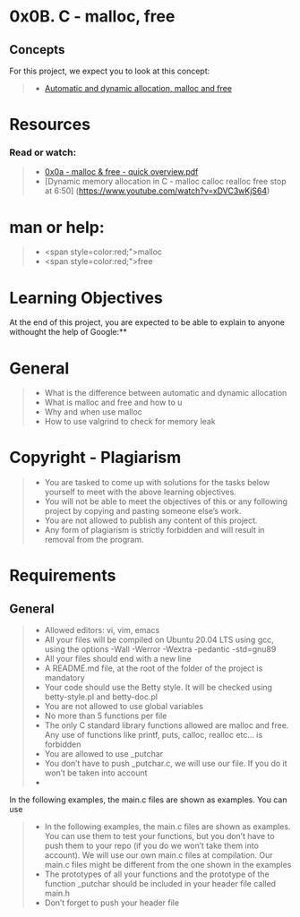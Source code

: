 # **0x0B. C - malloc, free**

## **Concepts**

For this project, we expect you to look at this concept:

>
> - <span style="color:red;">[Automatic and dynamic allocation, malloc and free](https://intranet.alxswe.com/concepts/62)</span>

# **Resources**
### **Read or watch:**

>
> - <span style="color:red;">[0x0a - malloc & free - quick overview.pdf](https://s3.amazonaws.com/alx-intranet.hbtn.io/uploads/misc/2021/1/a094c90e7f466bbeaa49cb24c8f04e7f27aaad41.pdf?X-Amz-Algorithm=AWS4-HMAC-SHA256&X-Amz-Credential=AKIARDDGGGOUSBVO6H7D%2F20230710%2Fus-east-1%2Fs3%2Faws4_request&X-Amz-Date=20230710T112042Z&X-Amz-Expires=86400&X-Amz-SignedHeaders=host&X-Amz-Signature=1f34e9c1d34c00163254fede99bfd211ba4b2817bc2178cec0ca55163736076f)</span>
> - <span style="color:rwed;">[Dynamic memory allocation in C - malloc calloc realloc free stop at 6:50] (https://www.youtube.com/watch?v=xDVC3wKjS64)
#  **man or help:**
>
> - <span style=color:red;">malloc</span>
> - <span style=color:red;">free</span>

# **Learning Objectives**
At the end of this project, you are expected to be able to <span style="color;"> explain to anyone </span> withought the help of Google:**

# **General**
>
> - What is the difference between automatic and dynamic allocation
> - What is  malloc  and free and how to u
> - Why and when use malloc
> - How to use valgrind to check for memory leak

# **Copyright - Plagiarism**

> 
> - You are tasked to come up with solutions for the tasks below yourself to meet with the above learning objectives.
> - You will not be able to meet the objectives of this or any following project by copying and pasting someone else’s work.
> - You are not allowed to publish any content of this project.
> - Any form of plagiarism is strictly forbidden and will result in removal from the program.

# **Requirements**

## **General**

>
> - Allowed editors: vi, vim, emacs 
> - All your files will be compiled on Ubuntu 20.04 LTS using gcc, using the options -Wall -Werror -Wextra -pedantic -std=gnu89
> - All your files should end with a new line
> - A README.md file, at the root of the folder of the project is mandatory
> - Your code should use the Betty style. It will be checked using betty-style.pl and betty-doc.pl
> - You are not allowed to use global variables
> - No more than 5 functions per file
> - The only C standard library functions allowed are malloc and free. Any use of functions like printf, puts, calloc, realloc etc… is forbidden
> - You are allowed to use _putchar
> - You don’t have to push _putchar.c, we will use our file. If you do it won’t be taken into account
> - 
In the following examples, the main.c files are shown as examples. You can use
> - In the following examples, the main.c files are shown as examples. You can use them to test your functions, but you don’t have to push them to your repo (if you do we won’t take them into account). We will use our own main.c files at compilation. Our main.c files might be different from the one shown in the examples
> - The prototypes of all your functions and the prototype of the function _putchar should be included in your header file called main.h
> - Don’t forget to push your header file




